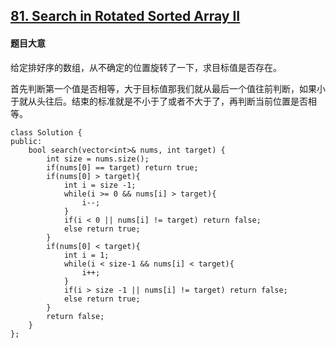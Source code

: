 ## [81. Search in Rotated Sorted Array II](https://leetcode.com/problems/search-in-rotated-sorted-array-ii/)

#### 题目大意

给定排好序的数组，从不确定的位置旋转了一下，求目标值是否存在。

首先判断第一个值是否相等，大于目标值那我们就从最后一个值往前判断，如果小于就从头往后。结束的标准就是不小于了或者不大于了，再判断当前位置是否相等。

```
class Solution {
public:
    bool search(vector<int>& nums, int target) {
        int size = nums.size();
        if(nums[0] == target) return true;
        if(nums[0] > target){
            int i = size -1;
            while(i >= 0 && nums[i] > target){
                i--;
            }
            if(i < 0 || nums[i] != target) return false;
            else return true;
        }
        if(nums[0] < target){
            int i = 1;
            while(i < size-1 && nums[i] < target){
                i++;
            }
            if(i > size -1 || nums[i] != target) return false;
            else return true;
        }
        return false;
    }
};
```
